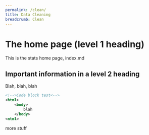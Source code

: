 ```yaml
---
permalink: /clean/
title: Data Cleaning
breadcrumb: Clean
---
```


# The home page (level 1 heading)

This is the stats home page, index.md

## Important information in a level 2 heading

Blah, blah, blah

```xml
<!-->Code block test<-->
<html>
    <body>
        blah
    </body>
<ntml>
```

more stuff